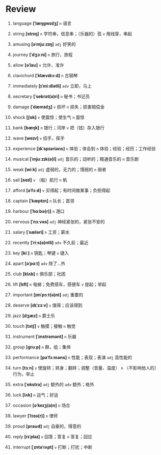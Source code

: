 # Review
1. language **[ˈlæŋɡwɪdʒ]** `n` 语言

2. string **[strɪŋ]** `n` 字符串，信息串；（乐器的）弦 `v` 用线穿，串起

3. amusing **[əˈmjuːzɪŋ]** `adj` 好笑的

4. journey **[ˈdʒɜːni]** `n` 旅行，旅程

5. allow **[əˈlaʊ]** `v` 允许，准许

6. clavichord **[ˈklævɪkɔːd]** `n` 古钢琴

7. immediately **[ɪˈmiːdiətli]** `adv` 立即，马上

8. secretary **[ˈsekrət(ə)ri]** `n` 秘书；书记员

9. damage **[ˈdæmɪdʒ]** `v` 损坏 `n` 损失；损害赔偿金

10. shock **[ʃɒk]** `v` 使震惊；使生气 `n` 震惊

11. bank **[bæŋk]** `n` 银行；河岸 `v` 把（钱）存入银行

12. wave **[weɪv]** `v` 招手，挥手

13. experience **[ɪkˈspɪəriəns]** `v` 体验；体会到 `n` 体验；经验；经历；工作经验

14. musical **[ˈmjuːzɪk(ə)l]** `adj` 音乐的；动听的；精通音乐的 `n` 音乐剧

15. weak **[wiːk]** `adj` 虚弱的，无力的；懦弱的 `n` 弱者

16. sail **[seɪl]** `v` （船）航行 `n` 帆

17. afford **[əˈfɔːd]** `v` 买得起；有时间做某事；负担得起

18. captain **[ˈkæptɪn]** `n` 队长；首领

19. harbour **[ˈhɑːbə(r)]** `n` 港口

20. nervous **[ˈnɜːvəs]** `adj` 神经紧张的，紧张不安的

21. salary **[ˈsæləri]** `n` 工资；薪水

22. recently **[ˈriːs(ə)ntli]** `adv` 不久前；最近

23. key **[kiː]** `n` 钥匙；琴键 `v` 键入

24. apart **[əˈpɑːt]** `adv` 除了...外

25. club **[klʌb]** `n` 俱乐部；社团

26. lift **[lɪft]** `n` 电梯；免费搭车，搭便车 `v` 提起；举起

27. important **[ɪmˈpɔːt(ə)nt]** `adj` 重要的

28. deserve **[dɪˈzɜːv]** `v` 值得；应该得到

29. jazz **[dʒæz]** `n` 爵士乐

30. touch **[tʌtʃ]** `v` 触摸；接触 `n` 触觉

31. instrument **[ˈɪnstrəmənt]** `n` 乐器

32. group **[ɡruːp]** `n` 群，组；集体

33. performance **[pəˈfɔːməns]** `n` 性能；表现；表演 `adj` 高性能的

34. turn **[tɜːn]** `v` 使旋转；转身；翻转；调整（音量、温度） `n` （不影响他人的）行为，举止

35. extra **[ˈekstrə]** `adj` 额外的 `adv` 额外；格外

36. luck **[lʌk]** `n` 运气；好运

37. occasion **[əˈkeɪʒ(ə)n]** `n` 场合

38. lawyer **[ˈlɔɪə(r)]** `n` 律师

39. proud **[praʊd]** `adj` 自豪的，得意的

40. reply **[rɪˈplaɪ]** `v` 回答；答复 `n` 答复；回应

41. interrupt **[ˌɪntəˈrʌpt]** `v` 打断；打扰；中断

